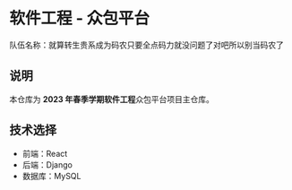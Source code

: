 # 软件工程 - 众包平台

队伍名称：就算转生贵系成为码农只要全点码力就没问题了对吧所以别当码农了

## 说明

本仓库为 **2023 年春季学期软件工程**众包平台项目主仓库。

## 技术选择

- 前端：React
- 后端：Django
- 数据库：MySQL